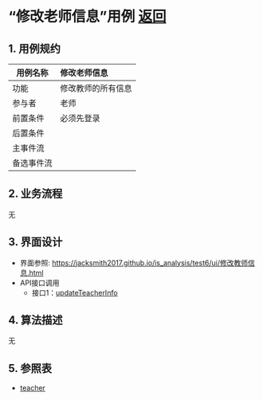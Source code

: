 ﻿﻿<!-- markdownlint-disable MD033-->
<!-- 禁止MD033类型的警告 https://www.npmjs.com/package/markdownlint -->

# “修改老师信息”用例 [返回](../README.md)
## 1. 用例规约

|用例名称|修改老师信息|
|-------|:-------------|
|功能|修改教师的所有信息|
|参与者|老师|
|前置条件|必须先登录|
|后置条件| |
|主事件流| |
|备选事件流| |

## 2. 业务流程
无

## 3. 界面设计
- 界面参照: https://jacksmith2017.github.io/is_analysis/test6/ui/修改教师信息.html
- API接口调用
    - 接口1：[updateTeacherInfo](../接口/updateTeacherInfo.md)

## 4. 算法描述
无
    
## 5. 参照表
- [teacher](../数据库设计.md/#teacher)
